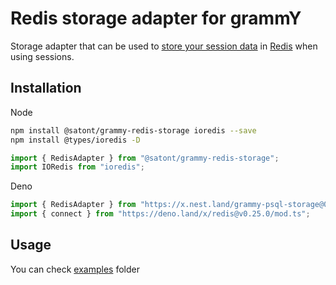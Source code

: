 # Redis storage adapter for grammY

Storage adapter that can be used to
[store your session data](https://grammy.dev/plugins/session.html) in
[Redis](https://redis.io/) when using sessions.

## Installation

Node

```bash
npm install @satont/grammy-redis-storage ioredis --save
npm install @types/ioredis -D
```

```ts
import { RedisAdapter } from "@satont/grammy-redis-storage";
import IORedis from "ioredis";
```

Deno

```ts
import { RedisAdapter } from "https://x.nest.land/grammy-psql-storage@0.0.5/src/mod.ts";
import { connect } from "https://deno.land/x/redis@v0.25.0/mod.ts";
```

## Usage

You can check
[examples](https://github.com/Satont/grammy-storages/tree/main/packages/redis/examples)
folder
